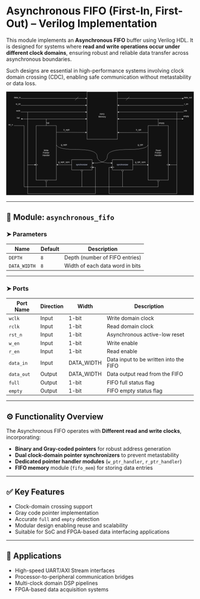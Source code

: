 # Asynchronous FIFO (First-In, First-Out) – Verilog Implementation

This module implements an **Asynchronous FIFO** buffer using Verilog HDL. It is designed for systems where **read and write operations occur under different clock domains**, ensuring robust and reliable data transfer across asynchronous boundaries.

Such designs are essential in high-performance systems involving clock domain crossing (CDC), enabling safe communication without metastability or data loss.

![asynchronous_fifo](/assets/Asynchronous_FIFO.png)

---

## 🔧 Module: `asynchronous_fifo`

### ➤ Parameters

| Name         | Default | Description                          |
|--------------|---------|--------------------------------------|
| `DEPTH`      | `8`     | Depth (number of FIFO entries)       |
| `DATA_WIDTH` | `8`     | Width of each data word in bits      |

---

### ➤ Ports

| Port Name   | Direction | Width         | Description                                   |
|-------------|-----------|---------------|-----------------------------------------------|
| `wclk`      | Input     | 1-bit         | Write domain clock                            |
| `rclk`      | Input     | 1-bit         | Read domain clock                             |
| `rst_n`     | Input     | 1-bit         | Asynchronous active-low reset                 |
| `w_en`      | Input     | 1-bit         | Write enable                                  |
| `r_en`      | Input     | 1-bit         | Read enable                                   |
| `data_in`   | Input     | DATA_WIDTH    | Data input to be written into the FIFO        |
| `data_out`  | Output    | DATA_WIDTH    | Data output read from the FIFO                |
| `full`      | Output    | 1-bit         | FIFO full status flag                         |
| `empty`     | Output    | 1-bit         | FIFO empty status flag                        |

---

## ⚙️ Functionality Overview

The Asynchronous FIFO operates with **Different read and write clocks**, incorporating:

- **Binary and Gray-coded pointers** for robust address generation
- **Dual clock-domain pointer synchronizers** to prevent metastability
- **Dedicated pointer handler modules** (`w_ptr_handler`, `r_ptr_handler`)
- **FIFO memory** module (`fifo_mem`) for storing data entries

---

## ✅ Key Features
- Clock-domain crossing support
- Gray code pointer implementation
- Accurate `full` and `empty` detection
- Modular design enabling reuse and scalability
- Suitable for SoC and FPGA-based data interfacing applications

--- 

## 🔄 Applications
- High-speed UART/AXI Stream interfaces
- Processor-to-peripheral communication bridges
- Multi-clock domain DSP pipelines
- FPGA-based data acquisition systems